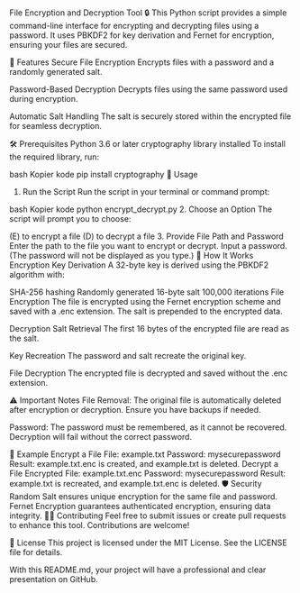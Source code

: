 File Encryption and Decryption Tool 🔒
This Python script provides a simple command-line interface for encrypting and decrypting files using a password. It uses PBKDF2 for key derivation and Fernet for encryption, ensuring your files are secured.

📖 Features
Secure File Encryption
Encrypts files with a password and a randomly generated salt.

Password-Based Decryption
Decrypts files using the same password used during encryption.

Automatic Salt Handling
The salt is securely stored within the encrypted file for seamless decryption.

🛠️ Prerequisites
Python 3.6 or later
cryptography library installed
To install the required library, run:

bash
Kopier kode
pip install cryptography
🚀 Usage
1. Run the Script
Run the script in your terminal or command prompt:

bash
Kopier kode
python encrypt_decrypt.py
2. Choose an Option
The script will prompt you to choose:

(E) to encrypt a file
(D) to decrypt a file
3. Provide File Path and Password
Enter the path to the file you want to encrypt or decrypt.
Input a password. (The password will not be displayed as you type.)
🔐 How It Works
Encryption
Key Derivation
A 32-byte key is derived using the PBKDF2 algorithm with:

SHA-256 hashing
Randomly generated 16-byte salt
100,000 iterations
File Encryption
The file is encrypted using the Fernet encryption scheme and saved with a .enc extension. The salt is prepended to the encrypted data.

Decryption
Salt Retrieval
The first 16 bytes of the encrypted file are read as the salt.

Key Recreation
The password and salt recreate the original key.

File Decryption
The encrypted file is decrypted and saved without the .enc extension.

⚠️ Important Notes
File Removal:
The original file is automatically deleted after encryption or decryption. Ensure you have backups if needed.

Password:
The password must be remembered, as it cannot be recovered. Decryption will fail without the correct password.

📂 Example
Encrypt a File
File: example.txt
Password: mysecurepassword
Result: example.txt.enc is created, and example.txt is deleted.
Decrypt a File
Encrypted File: example.txt.enc
Password: mysecurepassword
Result: example.txt is recreated, and example.txt.enc is deleted.
🛡️ Security
Random Salt ensures unique encryption for the same file and password.
Fernet Encryption guarantees authenticated encryption, ensuring data integrity.
🧑‍💻 Contributing
Feel free to submit issues or create pull requests to enhance this tool. Contributions are welcome!

📜 License
This project is licensed under the MIT License. See the LICENSE file for details.

With this README.md, your project will have a professional and clear presentation on GitHub.
